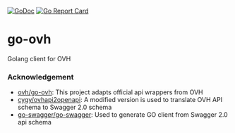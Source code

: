 [![GoDoc](https://godoc.org/github.com/appscode/go-ovh?status.svg)](http://godoc.org/github.com/appscode/go-ovh)
[![Go Report Card](https://goreportcard.com/badge/github.com/appscode/go-ovh)](https://goreportcard.com/report/github.com/appscode/go-ovh)

# go-ovh
Golang client for OVH

### Acknowledgement
 - [ovh/go-ovh](https://github.com/ovh/go-ovh): This project adapts official api wrappers from OVH
 - [cygy/ovhapi2openapi](https://github.com/appscode/ovhapi2openapi): A modified version is used to translate OVH API schema to Swagger 2.0 schema
 - [go-swagger/go-swagger](https://github.com/go-swagger/go-swagger): Used to generate GO client from Swagger 2.0 api schema
